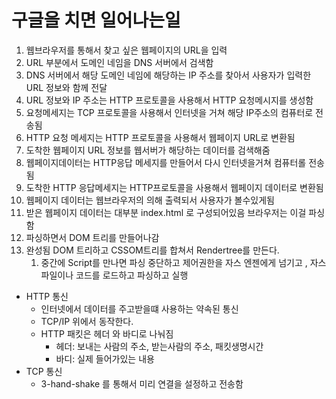 # 구글을 치면 일어나는일



1. 웹브라우저를 통해서 찾고 싶은 웹페이지의 URL을 입력
2. URL 부분에서 도메인 네임을 DNS 서버에서 검색함
3. DNS 서버에서 해당 도메인 네임에 해당하는 IP 주소를 찾아서 사용자가 입력한 URL 정보와 함께 전달
4. URL 정보와 IP 주소는 HTTP 프로토콜을 사용해서 HTTP 요청메시지를 생성함
5. 요청메세지는 TCP 프로토콜을 사용해서 인터넷을 거쳐 해당 IP주소의 컴퓨터로 전송됨
6. HTTP 요청 메세지는 HTTP 프로토콜을 사용해서 웹페이지 URL로 변환됨
7. 도착한 웹페이지 URL 정보를 웹서버가 해당하는 데이터를 검색해줌
8. 웹페이지데이터는 HTTP응답 메세지를 만들어서 다시 인터넷을거쳐 컴퓨터롤 전송됨
9. 도착한 HTTP 응답메세지는 HTTP프로토콜을 사용해서 웹페이지 데이터로 변환됨
10. 웹페이지 데이터는 웹브라우저의 의해 출력되서 사용자가 볼수있게됨
11. 받은 웹페이지 데이터는 대부분 index.html 로 구성되어있음 브라우저는 이걸 파싱함
12. 파싱하면서 DOM 트리를 만들어나감
13. 완성됨 DOM 트리하고 CSSOM트리를 합쳐서 Rendertree를 만든다.
    1. 중간에 Script를 만나면 파싱 중단하고 제어권한을 자스 엔젠에게 넘기고 , 자스파일이나 코드를 로드하고 파싱하고 실행



- HTTP 통신
  - 인터넷에서 데이터를 주고받을떄 사용하는 약속된 통신
  - TCP/IP 위에서 동작한다.
  - HTTP 패킷은 헤더 와 바디로 나눠짐
    - 헤더: 보내는 사람의 주소, 받는사람의 주소, 패킷생명시간
    - 바디: 실제 들어가있는 내용
- TCP 통신
  - 3-hand-shake 를 통해서 미리 연결을 설정하고 전송함

